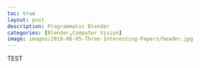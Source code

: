 ```yaml
---
toc: true
layout: post
description: Programmatic Blender
categories: [Blender,Computer Vision]
image: images/2019-06-05-Three-Interesting-Papers/header.jpg
---
```


TEST